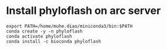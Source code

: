 # Install phyloflash on arc server
```
export PATH=/home/muhe.diao/miniconda3/bin:$PATH
conda create -y -n phyloflash
conda activate phyloflash
conda install -c bioconda phyloflash
```
